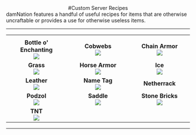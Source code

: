 ---
---
<div style="text-align: center;" markdown="1">
#Custom Server Recipes
</div>
damNation features a handful of useful recipes for items that are otherwise uncraftable or provides a use for otherwise useless items.
<hr>

<table width="100%">
  <tr>
    <th width="33%"></th>
    <th width="34%"></th>
    <th width="33%"></th>
  </tr>
  <tr>
    <td><center><b>Bottle o' Enchanting</b><br/><img src="http://damnation.eu/wiki/images/0/0d/Rc_expbottle.jpg"></center></td>
    <td><center><b>Cobwebs</b><br/><img src="http://damnation.eu/wiki/images/8/83/Rc_cobweb.png"></center></td>
    <td><center><b>Chain Armor</b><br/><img src="http://damnation.eu/wiki/images/7/79/Rc_chainarmor.jpg"></center></td>
  </tr>
  <tr>
    <td><center><b>Grass</b><br/><img src="http://damnation.eu/wiki/images/c/c6/Rc_grass.png"></center></td>
    <td><center><b>Horse Armor</b><br/><img src="http://damnation.eu/wiki/images/b/b4/Rc_horsearmor.png"></center></td>
    <td><center><b>Ice</b><br/><img src="http://damnation.eu/wiki/images/3/3f/Rc_ice.jpg"></center></td>
  </tr>
  <tr>
    <td><center><b>Leather</b><br/><img src="http://damnation.eu/wiki/images/c/ca/Rc_leather.png"></center></td>
    <td><center><b>Name Tag</b><br/><img src="http://damnation.eu/wiki/images/0/07/Rc_nametag.png"></center></td>
    <td><center><b>Netherrack</b><br/><img src=""></center></td>
  </tr>
  <tr>
    <td><center><b>Podzol</b><br/><img src="http://damnation.eu/wiki/images/5/5a/Rc_podzol.png"></center></td>
    <td><center><b>Saddle</b><br/><img src="http://damnation.eu/wiki/images/0/07/Rc_saddle.png"></center></td>
    <td><center><b>Stone Bricks</b><br/><img src="http://damnation.eu/wiki/images/4/4c/Rc_stones.jpg"></center></td>
  </tr>
  <tr>
    <td><center><b>TNT</b><br/><img src="http://damnation.eu/wiki/images/3/32/Rc_tnt.png"></center></td>
  </tr>
</table>

<hr>
